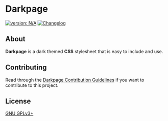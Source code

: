# Darkpage #

[version_shield]: https://img.shields.io/badge/version-N%2FA-blue.svg
[latest_release]: https://github.com/mfederczuk/darkpage/releases/latest "Latest Release"
[![version: N/A][version_shield]][latest_release]
[![Changelog](https://img.shields.io/badge/-Changelog-blue.svg)](./CHANGELOG.md "Changelog")

## About ##

**Darkpage** is a dark themed **CSS** stylesheet that is easy to include and use.

## Contributing ##

Read through the [Darkpage Contribution Guidelines](./CONTRIBUTING.md)
 if you want to contribute to this project.

## License ##

[GNU GPLv3+](./LICENSE)
